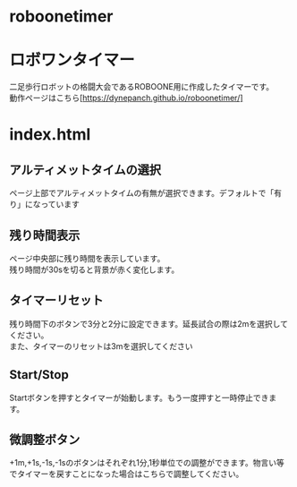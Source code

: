 # roboonetimer
# ロボワンタイマー
二足歩行ロボットの格闘大会であるROBOONE用に作成したタイマーです。
<br>
動作ページはこちら[https://dynepanch.github.io/roboonetimer/]
# index.html
## アルティメットタイムの選択
ページ上部でアルティメットタイムの有無が選択できます。デフォルトで「有り」になっています
<br>
## 残り時間表示
ページ中央部に残り時間を表示しています。
<br>
残り時間が30sを切ると背景が赤く変化します。
<br>
## タイマーリセット
残り時間下のボタンで3分と2分に設定できます。延長試合の際は2mを選択してください。
<br>
また、タイマーのリセットは3mを選択してください
<br>
## Start/Stop
Startボタンを押すとタイマーが始動します。もう一度押すと一時停止できます。
<br>
## 微調整ボタン
+1m,+1s,-1s,-1sのボタンはそれぞれ1分,1秒単位での調整ができます。物言い等でタイマーを戻すことになった場合はこちらで調整してください。
<br>
